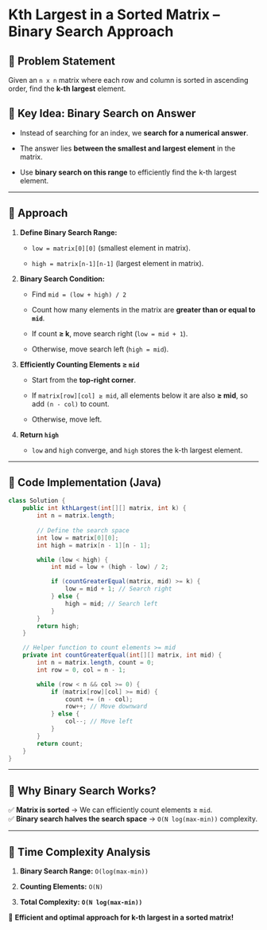 # **Kth Largest in a Sorted Matrix – Binary Search Approach**

## **🔹 Problem Statement**

Given an `n x n` matrix where each row and column is sorted in ascending order, find the **k-th largest** element.

## **🔹 Key Idea: Binary Search on Answer**

- Instead of searching for an index, we **search for a numerical answer**.
    
- The answer lies **between the smallest and largest element** in the matrix.
    
- Use **binary search on this range** to efficiently find the k-th largest element.
    

---

## **🔹 Approach**

1. **Define Binary Search Range:**
    
    - `low = matrix[0][0]` (smallest element in matrix).
        
    - `high = matrix[n-1][n-1]` (largest element in matrix).
        
2. **Binary Search Condition:**
    
    - Find `mid = (low + high) / 2`
        
    - Count how many elements in the matrix are **greater than or equal to `mid`**.
        
    - If count **≥ k**, move search right (`low = mid + 1`).
        
    - Otherwise, move search left (`high = mid`).
        
3. **Efficiently Counting Elements ≥ `mid`**
    
    - Start from the **top-right corner**.
        
    - If `matrix[row][col] ≥ mid`, all elements below it are also **≥ mid**, so add `(n - col)` to count.
        
    - Otherwise, move left.
        
4. **Return `high`**
    
    - `low` and `high` converge, and `high` stores the k-th largest element.
        

---

## **🔹 Code Implementation (Java)**

```java
class Solution {
    public int kthLargest(int[][] matrix, int k) {
        int n = matrix.length;
        
        // Define the search space
        int low = matrix[0][0];
        int high = matrix[n - 1][n - 1];

        while (low < high) {
            int mid = low + (high - low) / 2;

            if (countGreaterEqual(matrix, mid) >= k) {
                low = mid + 1; // Search right
            } else {
                high = mid; // Search left
            }
        }
        return high;
    }

    // Helper function to count elements >= mid
    private int countGreaterEqual(int[][] matrix, int mid) {
        int n = matrix.length, count = 0;
        int row = 0, col = n - 1;

        while (row < n && col >= 0) {
            if (matrix[row][col] >= mid) {
                count += (n - col);
                row++; // Move downward
            } else {
                col--; // Move left
            }
        }
        return count;
    }
}
```

---

## **🔹 Why Binary Search Works?**

✅ **Matrix is sorted** → We can efficiently count elements ≥ `mid`.  
✅ **Binary search halves the search space** → `O(N log(max-min))` complexity.

---

## **🔹 Time Complexity Analysis**

1. **Binary Search Range:** `O(log(max-min))`
    
2. **Counting Elements:** `O(N)`
    
3. **Total Complexity:** **`O(N log(max-min))`**
    

🚀 **Efficient and optimal approach for k-th largest in a sorted matrix!**